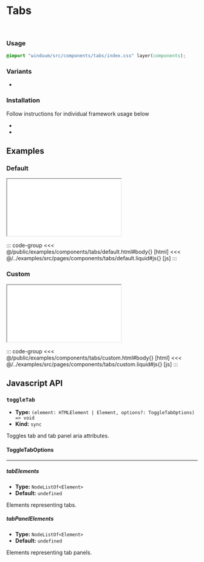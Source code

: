 # Tabs
<br>
<ViewSourceGh href="https://github.com/winduum/winduum/blob/next/src/components/tabs" />

### Usage

```css
@import "winduum/src/components/tabs/index.css" layer(components);
```

### Variants
* <LinkGh name="default" path="components/tabs" />

### Installation
Follow instructions for individual framework usage below

* <LinkGh name="winduum" url="https://github.com/winduum/winduum/blob/next/src/components/tabs" />
* <LinkGh name="winduum-stimulus" url="https://github.com/winduum/winduum-stimulus/blob/main/components/tabs" />

## Examples

### Default

<iframe onload="this.style.visibility = 'visible';" src="/examples/components/tabs/default.html"></iframe>

::: code-group
<<< @/public/examples/components/tabs/default.html#body{} [html]
<<< @/../examples/src/pages/components/tabs/default.liquid#js{} [js]
:::

### Custom

<iframe onload="this.style.visibility = 'visible';" src="/examples/components/tabs/custom.html"></iframe>

::: code-group
<<< @/public/examples/components/tabs/custom.html#body{} [html]
<<< @/../examples/src/pages/components/tabs/custom.liquid#js{} [js]
:::

## Javascript API

### `toggleTab`

* **Type:** `(element: HTMLElement | Element, options?: ToggleTabOptions) => void`
* **Kind:** `sync`

Toggles tab and tab panel aria attributes.

#### ToggleTabOptions

---

##### tabElements

* **Type:** `NodeListOf<Element>`
* **Default:** `undefined`

Elements representing tabs.

##### tabPanelElements

* **Type:** `NodeListOf<Element>`
* **Default:** `undefined`

Elements representing tab panels.
